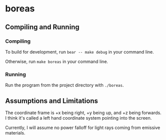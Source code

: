 # boreas

## Compiling and Running

### Compiling
To build for development, run `bear -- make debug` in your command line.

Otherwise, run `make boreas` in your command line.

### Running
Run the program from the project directory with `./boreas`.

## Assumptions and Limitations
The coordinate frame is +x being right, +y being up, and +z being forwards.
I think it's called a left hand coordinate system pointing into the screen.

Currently, I will assume no power falloff for light rays coming from emissive materials.

